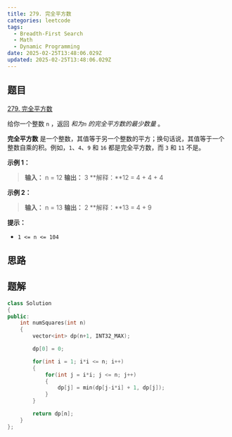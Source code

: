 ```yaml
---
title: 279. 完全平方数
categories: leetcode
tags: 
  - Breadth-First Search
  - Math
  - Dynamic Programming
date: 2025-02-25T13:48:06.029Z
updated: 2025-02-25T13:48:06.029Z
---
```


<!--more-->

## 题目

[279. 完全平方数](https://leetcode.cn/problems/perfect-squares)

给你一个整数 `n` ，返回 _和为`n` 的完全平方数的最少数量_ 。

**完全平方数** 是一个整数，其值等于另一个整数的平方；换句话说，其值等于一个整数自乘的积。例如，`1`、`4`、`9` 和 `16` 都是完全平方数，而
`3` 和 `11` 不是。



**示例  1：**

> 
> 
> **输入：** n = 12
> **输出：** 3
> **解释：**12 = 4 + 4 + 4

**示例 2：**

> 
> 
> **输入：** n = 13
> **输出：** 2
> **解释：**13 = 4 + 9



**提示：**

  * `1 <= n <= 104`



## 思路


## 题解

```cpp
class Solution
{
public:
    int numSquares(int n)
    {
        vector<int> dp(n+1, INT32_MAX);

        dp[0] = 0;

        for(int i = 1; i*i <= n; i++)
        {
            for(int j = i*i; j <= n; j++)
            {
                dp[j] = min(dp[j-i*i] + 1, dp[j]);
            }
        }

        return dp[n];
    }
};
```
